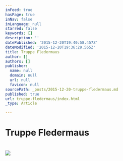 ```yaml
---
inFeed: true
hasPage: true
inNav: false
inLanguage: null
starred: false
keywords: []
description: ''
datePublished: '2015-12-20T19:40:58.457Z'
dateModified: '2015-12-20T19:36:29.565Z'
title: Truppe Fledermaus
author: []
authors: []
publisher:
  name: null
  domain: null
  url: null
  favicon: null
sourcePath: _posts/2015-12-20-truppe-fledermaus.md
published: true
url: truppe-fledermaus/index.html
_type: Article

---
```

# Truppe Fledermaus

# ![](https://the-grid-user-content.s3-us-west-2.amazonaws.com/cbbc3a1d-acdb-419c-86da-b750dd261ff7.jpg)